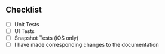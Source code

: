 
## Checklist

- [ ] Unit Tests
- [ ] UI Tests
- [ ] Snapshot Tests (iOS only)
- [ ] I have made corresponding changes to the documentation
